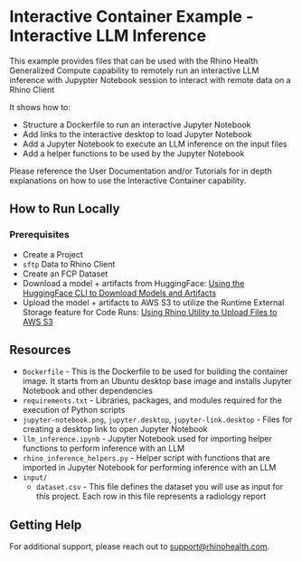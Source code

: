 # Interactive Container Example - Interactive LLM Inference

This example provides files that can be used with the Rhino Health Generalized Compute capability to remotely run an interactive LLM inference with Jupypter Notebook session to interact with remote data on a Rhino Client

It shows how to:
* Structure a Dockerfile to run an interactive Jupyter Notebook
* Add links to the interactive desktop to load Jupyter Notebook
* Add a Jupyter Notebook to execute an LLM inference on the input files 
* Add a helper functions to be used by the Jupyter Notebook

Please reference the User Documentation and/or Tutorials for in depth explanations on how to use the Interactive Container capability.

## How to Run Locally


### Prerequisites
- Create a Project
- `sftp` Data to Rhino Client
- Create an FCP Dataset
- Download a model + artifacts from HuggingFace: [Using the HuggingFace CLI to Download Models and Artifacts](https://huggingface.co/docs/huggingface_hub/main/en/guides/cli)
- Upload the model + artifacts to AWS S3 to utilize the Runtime External Storage feature for Code Runs: [Using Rhino Utility to Upload Files to AWS S3](https://github.com/RhinoHealth/user-resources/blob/main/rhino-utils/upload-file-to-s3.sh)

## Resources
- `Dockerfile` - This is the Dockerfile to be used for building the container image. It starts from an Ubuntu desktop base image and installs Jupyter Notebook and other dependencies
- `requirements.txt` - Libraries, packages, and modules required for the execution of Python scripts
- `jupyter-notebook.png`, `jupyter.desktop`, `jupyter-link.desktop` - Files for creating a desktop link to open Jupyter Notebook
- `llm_inference.ipynb` - Jupyter Notebook used for importing helper functions to perform inference with an LLM
- `rhino_inference_helpers.py` - Helper script with functions that are imported in Jupyter Notebook for performing inference with an LLM
- `input/`
  - `dataset.csv` - This file defines the dataset you will use as input for this project. Each row in this file represents a radiology report 


## Getting Help
For additional support, please reach out to [support@rhinohealth.com](mailto:support@rhinohealth.com).